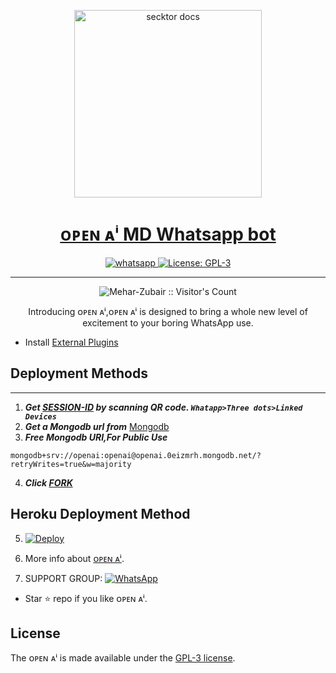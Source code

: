   <p align="center">  
  <a href="https://secktoruserbot.onrender.com/">
    <img alt="secktor docs" height="300" src="https://i.imgur.com/t6VBCJL.jpg">
    <h1 align="center"> ᴏᴘᴇɴ ᴀⁱ MD Whatsapp bot</h1>
  </a>
</p>
   
<p align="center">

  <a aria-label="Join our chats" href="https://www.youtube.com/@YourPenPal" target="_blank">
    <img alt="whatsapp" src="https://img.shields.io/badge/Join Group-25D366?style=for-the-badge&logo=whatsapp&logoColor=white" />
  </a>
 
  <a aria-label="ᴏᴘᴇɴ ᴀⁱ is free to use" href="https://github.com/Mehar-Zubair/Secktor-Md/blob/main/LICENCE" target="_blank">
    <img alt="License: GPL-3" src="https://badges.frapsoft.com/os/gpl/gpl.png?v=103)](https://opensource.org/licenses/GPL-3.0/" target="_blank" />
  </a>
</p>

 
---

<p align="center"><img src="https://profile-counter.glitch.me/{Mehar-Zubi}/count.svg" alt="Mehar-Zubair :: Visitor's Count" /></p>

  <p align="center"> Introducing ᴏᴘᴇɴ ᴀⁱ,ᴏᴘᴇɴ ᴀⁱ is designed to bring a whole new level of excitement to your boring WhatsApp use. </p>

 
 
- Install [External Plugins]()
## Deployment Methods
---
1. ***Get [SESSION-ID](https://sampandey00011-af12d376b8d4.herokuapp.com/id) by scanning QR code. `Whatapp>Three dots>Linked Devices`***
2. ***Get a Mongodb url from*** [Mongodb](https://account.mongodb.com/)
3.  ***Free Mongodb URI,For Public Use***
```
mongodb+srv://openai:openai@openai.0eizmrh.mongodb.net/?retryWrites=true&w=majority
```
4.  ***Click [FORK](https://github.com/Mehar-Zubi/Open-AI/fork)***
## Heroku Deployment Method

5.  [![Deploy](https://www.herokucdn.com/deploy/button.svg)](https://heroku.com/deploy?template=https://github.com/Mehar-Zubi/Open-AI)

6. More info about [ᴏᴘᴇɴ ᴀⁱ]().

7. SUPPORT GROUP: <a href=""><img alt="WhatsApp" src="https://camo.githubusercontent.com/2157131829ac512183ee8f8b6c6f803688a4cc66a2e686602844e80478401a7c/68747470733a2f2f696d672e736869656c64732e696f2f62616467652f4a6f696e2047726f75702d3235443336363f7374796c653d666f722d7468652d6261646765266c6f676f3d7768617473617070266c6f676f436f6c6f723d7768697465"/></a>

- Star ⭐ repo if you like ᴏᴘᴇɴ ᴀⁱ.

## License

The ᴏᴘᴇɴ ᴀⁱ is made available under the [GPL-3 license](https://github.com/Mehar-Zubair/Secktor-Md/blob/main/LICENCE). 

